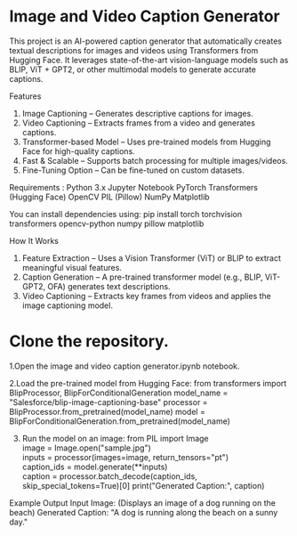 # Image and Video Caption Generator

This project is an AI-powered caption generator that automatically creates textual descriptions for images and videos using Transformers from Hugging Face. It leverages state-of-the-art vision-language models such as BLIP, ViT + GPT2, or other multimodal models to generate accurate captions.

Features
1. Image Captioning – Generates descriptive captions for images.
2. Video Captioning – Extracts frames from a video and generates captions.
3. Transformer-based Model – Uses pre-trained models from Hugging Face for high-quality captions.
4. Fast & Scalable – Supports batch processing for multiple images/videos.
5. Fine-Tuning Option – Can be fine-tuned on custom datasets.

Requirements :
Python 3.x
Jupyter Notebook
PyTorch
Transformers (Hugging Face)
OpenCV
PIL (Pillow)
NumPy
Matplotlib

You can install dependencies using:
pip install torch torchvision transformers opencv-python numpy pillow matplotlib


How It Works
1. Feature Extraction – Uses a Vision Transformer (ViT) or BLIP to extract meaningful visual features.
2. Caption Generation – A pre-trained transformer model (e.g., BLIP, ViT-GPT2, OFA) generates text descriptions.
3. Video Captioning – Extracts key frames from videos and applies the image captioning model.

# Clone the repository.

1.Open the image and video caption generator.ipynb notebook.

2.Load the pre-trained model from Hugging Face:
  from transformers import BlipProcessor, BlipForConditionalGeneration
  model_name = "Salesforce/blip-image-captioning-base"
  processor = BlipProcessor.from_pretrained(model_name)
  model = BlipForConditionalGeneration.from_pretrained(model_name)

3. Run the model on an image:
  from PIL import Image  
  image = Image.open("sample.jpg")  
  inputs = processor(images=image, return_tensors="pt")  
  caption_ids = model.generate(**inputs)  
  caption = processor.batch_decode(caption_ids, skip_special_tokens=True)[0] 
  print("Generated Caption:", caption)  



Example Output
  Input Image:
  (Displays an image of a dog running on the beach)
  Generated Caption:
  "A dog is running along the beach on a sunny day."
